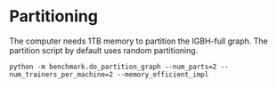 # Partitioning
The computer needs 1TB memory to partition the IGBH-full graph. The partition script by default uses random partitioning.
```
python -m benchmark.do_partition_graph --num_parts=2 --num_trainers_per_machine=2 --memory_efficient_impl
```